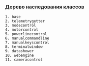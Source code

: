 ### Дерево наследования классов
    1. base
    2. telemetrygetter
    3. modecontrol
    4. motorcontrol
    5. powerlinecontrol
    6. manualcommandline
    7. manualkeyscontrol
    8. terminalwindow
    9. datashower
    10. webengine
    11. cameracontrol